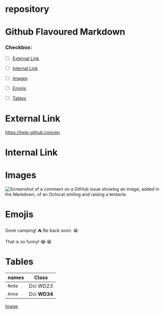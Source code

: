 # repository
# Github Flavoured Markdown

### Checkbox: 
- [ ] [External Link]([https://help.github.com/en](https://github.com/Neda-Salahian/repository/edit/main/README.md#ExternalLink))
- [ ] [Internal Link](https://github.com/Neda-Salahian/repository/edit/main/README.md#InternalLink)
- [ ] [Images](https://github.com/Neda-Salahian/repository/edit/main/README.md#Images)
- [ ] [Emojis](https://github.com/Neda-Salahian/repository/edit/main/README.md#Emojis)
- [ ] [Tables](https://github.com/Neda-Salahian/repository/edit/main/README.md#Tables)



# External Link

https://help.github.com/en


# Internal Link

# Images
![Screenshot of a comment on a GitHub issue showing an image, added in the Markdown, of an Octocat smiling and raising a tentacle.](https://myoctocat.com/assets/images/base-octocat.svg)

# Emojis
Gone camping! :tent: Be back soon. :grin:

That is so funny! :joy: :grin:

# Tables

| names | Class |
| --- | --- |
| `Neda` | Dci *WD23* |
| `Anna` | Dci **WD34** |




[Image](images/logo.png#images)










